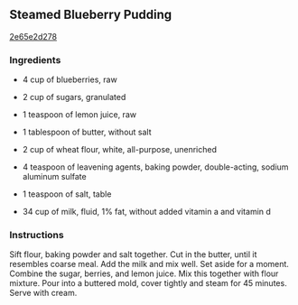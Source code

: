 ## Steamed Blueberry Pudding

[2e65e2d278](http://www.food.com/recipe/steamed-blueberry-pudding-58110)

### Ingredients

 - 4 cup of blueberries, raw

 - 2 cup of sugars, granulated

 - 1 teaspoon of lemon juice, raw

 - 1 tablespoon of butter, without salt

 - 2 cup of wheat flour, white, all-purpose, unenriched

 - 4 teaspoon of leavening agents, baking powder, double-acting, sodium aluminum sulfate

 - 1 teaspoon of salt, table

 - 34 cup of milk, fluid, 1% fat, without added vitamin a and vitamin d

### Instructions

Sift flour, baking powder and salt together. Cut in the butter, until it resembles coarse meal. Add the milk and mix well. Set aside for a moment. Combine the sugar, berries, and lemon juice. Mix this together with flour mixture. Pour into a buttered mold, cover tightly and steam for 45 minutes. Serve with cream.